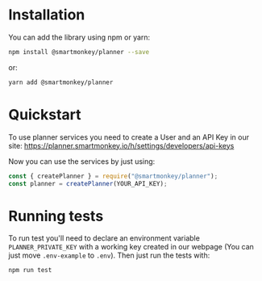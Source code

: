 # Installation

You can add the library using npm or yarn:

```bash
npm install @smartmonkey/planner --save
```

or:

```bash
yarn add @smartmonkey/planner
```

# Quickstart

To use planner services you need to create a User and an API Key in our site: https://planner.smartmonkey.io/h/settings/developers/api-keys

Now you can use the services by just using:

```js
const { createPlanner } = require("@smartmonkey/planner");
const planner = createPlanner(YOUR_API_KEY);
```

# Running tests

To run test you'll need to declare an environment variable `PLANNER_PRIVATE_KEY` with a working key created in our webpage (You can just move `.env-example` to `.env`). Then just run the tests with:

```bash
npm run test
```
